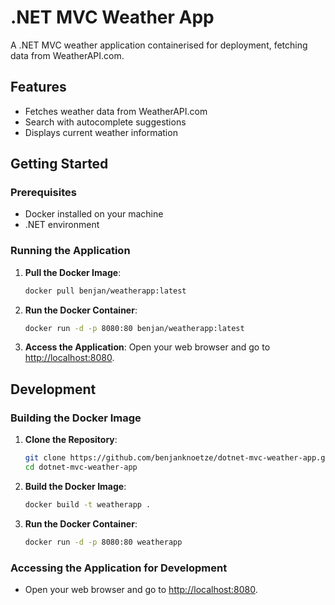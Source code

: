 # .NET MVC Weather App

A .NET MVC weather application containerised for deployment, fetching data from WeatherAPI.com.

## Features
- Fetches weather data from WeatherAPI.com
- Search with autocomplete suggestions
- Displays current weather information

## Getting Started

### Prerequisites
- Docker installed on your machine
- .NET environment

### Running the Application

1. **Pull the Docker Image**:
    ```bash
    docker pull benjan/weatherapp:latest
    ```

2. **Run the Docker Container**:
    ```bash
    docker run -d -p 8080:80 benjan/weatherapp:latest
    ```

3. **Access the Application**:
    Open your web browser and go to [http://localhost:8080](http://localhost:8080).

## Development

### Building the Docker Image

1. **Clone the Repository**:
    ```bash
    git clone https://github.com/benjanknoetze/dotnet-mvc-weather-app.git
    cd dotnet-mvc-weather-app
    ```

2. **Build the Docker Image**:
    ```bash
    docker build -t weatherapp .
    ```

3. **Run the Docker Container**:
    ```bash
    docker run -d -p 8080:80 weatherapp
    ```

### Accessing the Application for Development
- Open your web browser and go to [http://localhost:8080](http://localhost:8080).
